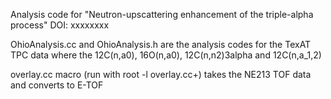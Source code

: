 Analysis code for "Neutron-upscattering enhancement of the triple-alpha process" DOI: xxxxxxxx


OhioAnalysis.cc and OhioAnalysis.h are the analysis codes for the TexAT TPC data where the 12C(n,a0), 16O(n,a0), 12C(n,n2)3alpha and 12C(n,a_1,2)

overlay.cc macro (run with root -l overlay.cc+) takes the NE213 TOF data and converts to E-TOF
